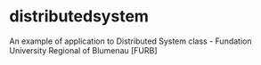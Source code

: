 # distributedsystem
An example of application to Distributed System class - Fundation University Regional of Blumenau [FURB]
